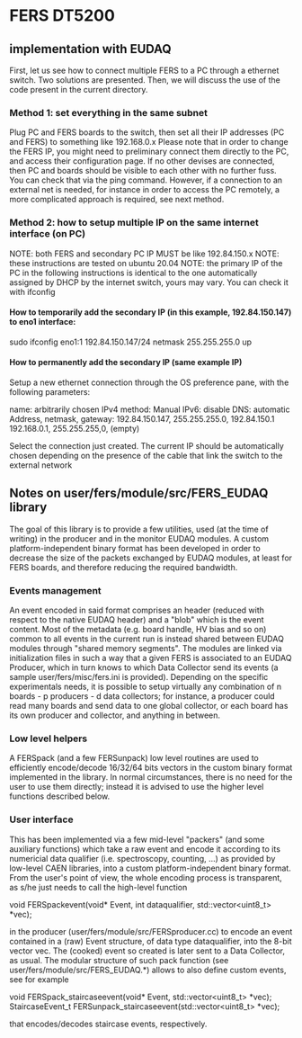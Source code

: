 # FERS DT5200
## implementation with EUDAQ

First, let us see how to connect multiple FERS to a PC through a ethernet switch. Two solutions are presented.
Then, we will discuss the use of the code present in the current directory.

### Method 1: set everything in the same subnet

Plug PC and FERS boards to the switch, then set all their IP addresses (PC and FERS) to something like 192.168.0.x
Please note that in order to change the FERS IP, you might need to preliminary connect them directly to the PC, and access their configuration page.
If no other devises are connected, then PC and boards should be visible to each other with no further fuss. You can check that via the ping command.
However, if a connection to an external net is needed, for instance in order to access the PC remotely, a more complicated approach is required, see next method.

### Method 2: how to setup multiple IP on the same internet interface (on PC)

NOTE: both FERS and secondary PC IP MUST be like 192.84.150.x
NOTE: these instructions are tested on ubuntu 20.04
NOTE: the primary IP of the PC in the following instructions is identical to the one automatically assigned by DHCP by the internet switch, yours may vary. You can check it with
ifconfig

#### How to temporarily add the secondary IP (in this example, 192.84.150.147) to eno1 interface:

sudo ifconfig eno1:1 192.84.150.147/24 netmask 255.255.255.0 up

#### How to permanently add the secondary IP (same example IP)

Setup a new ethernet connection through the OS preference pane, with the following parameters:

name: arbitrarily chosen
IPv4 method: Manual
IPv6: disable
DNS: automatic
Address, netmask, gateway:
192.84.150.147, 255.255.255.0, 192.84.150.1
192.168.0.1, 255.255.255,0, (empty)

Select the connection just created. The current IP should be automatically chosen depending on the presence of the cable that link the switch to the external network


## Notes on user/fers/module/src/FERS\_EUDAQ library

The goal of this library is to provide a few utilities, used (at the time of writing) in the producer and in the monitor EUDAQ modules. A custom platform-independent binary format has been developed in order to decrease the size of the packets exchanged by EUDAQ modules, at least for FERS boards, and therefore reducing the required bandwidth.

### Events management

An event encoded in said format comprises an header (reduced with respect to the native EUDAQ header) and a "blob" which is the event content. Most of the metadata (e.g. board handle, HV bias and so on) common to all events in the current run is instead shared between EUDAQ modules through "shared memory segments". The modules are linked via initialization files in such a way that a given FERS is associated to an EUDAQ Producer, which in turn knows to which Data Collector send its events (a sample user/fers/misc/fers.ini is provided). Depending on the specific experimentals needs, it is possible to setup virtually any combination of n boards - p producers - d data collectors; for instance, a producer could read many boards and send data to one global collector, or each board has its own producer and collector, and anything in between.

### Low level helpers
A FERSpack (and a few FERSunpack) low level routines are used to efficiently encode/decode 16/32/64 bits vectors in the custom binary format implemented in the library. In normal circumstances, there is no need for the user to use them directly; instead it is advised to use the higher level functions described below.

### User interface
This has been implemented via a few mid-level "packers" (and some auxiliary functions) which take a raw event and encode it according to its numericial data qualifier (i.e. spectroscopy, counting, ...) as provided by low-level CAEN libraries, into a custom platform-independent binary format. From the user's point of view, the whole encoding process is transparent, as s/he just needs to call the high-level function

void FERSpackevent(void\* Event, int dataqualifier, std::vector<uint8_t> \*vec);

in the producer (user/fers/module/src/FERSproducer.cc) to encode an event contained in a (raw) Event structure, of data type dataqualifier, into the 8-bit vector vec. The (cooked) event so created is later sent to a Data Collector, as usual.
The modular structure of such pack function (see user/fers/module/src/FERS\_EUDAQ.\*) allows to also define custom events, see for example

void FERSpack\_staircaseevent(void\* Event, std::vector<uint8_t> \*vec);
StaircaseEvent\_t FERSunpack\_staircaseevent(std::vector<uint8_t> \*vec);

that encodes/decodes staircase events, respectively.
